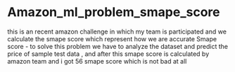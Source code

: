 # Amazon_ml_problem_smape_score
this is an recent amazon challenge in which my team is participated and we calculate the smape score which represent how we are accurate 
Smape score - to solve this problem we have to analyze the dataset and predict the price of sample test data , and after this smape score 
is calculated by amazon team and i got 56 smape score which is not bad at all 
